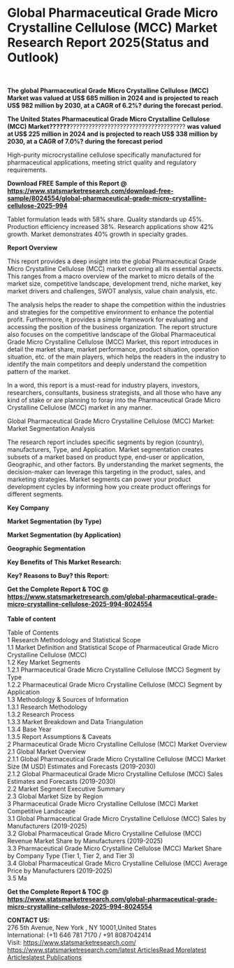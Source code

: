 <h1>Global Pharmaceutical Grade Micro Crystalline Cellulose (MCC) Market Research Report 2025(Status and Outlook)</h1><br/><p><strong>The global Pharmaceutical Grade Micro Crystalline Cellulose (MCC) Market was valued at US$ 685 million in 2024 and is projected to reach US$ 982 million by 2030, at a <strong>CAGR</strong> of 6.2%? during the forecast period.</strong></p><p><strong>The United States Pharmaceutical Grade Micro Crystalline Cellulose (MCC) Market??????</strong>????????????????????????????????????? <strong>was valued at US$ 225 million in 2024 and is projected to reach US$ 338 million by 2030, at a <strong>CAGR</strong> of 7.0%? during the forecast period</strong></p><p>High-purity microcrystalline cellulose specifically manufactured for pharmaceutical applications, meeting strict quality and regulatory requirements.</p><p><strong>Download FREE Sample of this Report @ <a href="https://www.statsmarketresearch.com/download-free-sample/8024554/global-pharmaceutical-grade-micro-crystalline-cellulose-2025-994">https://www.statsmarketresearch.com/download-free-sample/8024554/global-pharmaceutical-grade-micro-crystalline-cellulose-2025-994</a></strong></p><p>Tablet formulation leads with 58% share. Quality standards up 45%. Production efficiency increased 38%. Research applications show 42% growth. Market demonstrates 40% growth in specialty grades.</p><p><strong>Report Overview</strong></p><p>This report provides a deep insight into the global Pharmaceutical Grade Micro Crystalline Cellulose (MCC) market covering all its essential aspects. This ranges from a macro overview of the market to micro details of the market size, competitive landscape, development trend, niche market, key market drivers and challenges, SWOT analysis, value chain analysis, etc.</p><p>The analysis helps the reader to shape the competition within the industries and strategies for the competitive environment to enhance the potential profit. Furthermore, it provides a simple framework for evaluating and accessing the position of the business organization. The report structure also focuses on the competitive landscape of the Global Pharmaceutical Grade Micro Crystalline Cellulose (MCC) Market, this report introduces in detail the market share, market performance, product situation, operation situation, etc. of the main players, which helps the readers in the industry to identify the main competitors and deeply understand the competition pattern of the market.</p><p>In a word, this report is a must-read for industry players, investors, researchers, consultants, business strategists, and all those who have any kind of stake or are planning to foray into the Pharmaceutical Grade Micro Crystalline Cellulose (MCC) market in any manner.</p><p>Global Pharmaceutical Grade Micro Crystalline Cellulose (MCC) Market: Market Segmentation Analysis</p><p>The research report includes specific segments by region (country), manufacturers, Type, and Application. Market segmentation creates subsets of a market based on product type, end-user or application, Geographic, and other factors. By understanding the market segments, the decision-maker can leverage this targeting in the product, sales, and marketing strategies. Market segments can power your product development cycles by informing how you create product offerings for different segments.</p><p><strong>Key Company</strong></p><p><strong>Market Segmentation (by Type)</strong></p><p><strong>Market Segmentation (<strong>by Application</strong>)</strong></p><p><strong>Geographic Segmentation</strong></p><p><strong>Key Benefits of This Market Research:</strong></p><p><strong>Key? <strong>Reasons to Buy</strong>? this Report:</strong></p><div><b>Get the Complete Report & TOC @ <a href="https://www.statsmarketresearch.com/global-pharmaceutical-grade-micro-crystalline-cellulose-2025-994-8024554">https://www.statsmarketresearch.com/global-pharmaceutical-grade-micro-crystalline-cellulose-2025-994-8024554</a></b></div><br><b>Table of content</b><p>Table of Contents<br /> 1 Research Methodology and Statistical Scope<br /> 1.1 Market Definition and Statistical Scope of Pharmaceutical Grade Micro Crystalline Cellulose (MCC)<br /> 1.2 Key Market Segments<br /> 1.2.1 Pharmaceutical Grade Micro Crystalline Cellulose (MCC) Segment by Type<br /> 1.2.2 Pharmaceutical Grade Micro Crystalline Cellulose (MCC) Segment by Application<br /> 1.3 Methodology & Sources of Information<br /> 1.3.1 Research Methodology<br /> 1.3.2 Research Process<br /> 1.3.3 Market Breakdown and Data Triangulation<br /> 1.3.4 Base Year<br /> 1.3.5 Report Assumptions & Caveats<br /> 2 Pharmaceutical Grade Micro Crystalline Cellulose (MCC) Market Overview<br /> 2.1 Global Market Overview<br /> 2.1.1 Global Pharmaceutical Grade Micro Crystalline Cellulose (MCC) Market Size (M USD) Estimates and Forecasts (2019-2030)<br /> 2.1.2 Global Pharmaceutical Grade Micro Crystalline Cellulose (MCC) Sales Estimates and Forecasts (2019-2030)<br /> 2.2 Market Segment Executive Summary<br /> 2.3 Global Market Size by Region<br /> 3 Pharmaceutical Grade Micro Crystalline Cellulose (MCC) Market Competitive Landscape<br /> 3.1 Global Pharmaceutical Grade Micro Crystalline Cellulose (MCC) Sales by Manufacturers (2019-2025)<br /> 3.2 Global Pharmaceutical Grade Micro Crystalline Cellulose (MCC) Revenue Market Share by Manufacturers (2019-2025)<br /> 3.3 Pharmaceutical Grade Micro Crystalline Cellulose (MCC) Market Share by Company Type (Tier 1, Tier 2, and Tier 3)<br /> 3.4 Global Pharmaceutical Grade Micro Crystalline Cellulose (MCC) Average Price by Manufacturers (2019-2025)<br /> 3.5 Ma<br><div><b>Get the Complete Report & TOC @ <a href="https://www.statsmarketresearch.com/global-pharmaceutical-grade-micro-crystalline-cellulose-2025-994-8024554">https://www.statsmarketresearch.com/global-pharmaceutical-grade-micro-crystalline-cellulose-2025-994-8024554</a></b></div></p> <b>CONTACT US:</b><br>276 5th Avenue, New York , NY 10001,United States<br>International: (+1) 646 781 7170 / +91 8087042414<br>Visit: <a href="https://www.statsmarketresearch.com/">https://www.statsmarketresearch.com/</a><br><a href="https://gyeongbokgung.com">https://www.statsmarketresearch.com/</a><a href="https://hallyeomaritime.com">latest Articles</a><a href="https://jingwansa.com">Read More</a><a href=https://nguoiviet.jp/">latest Articles</a><a href="https://www.intelmarketresearch.com/">latest Publications</a>